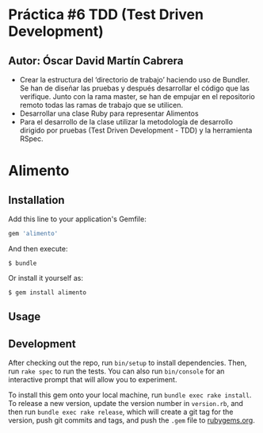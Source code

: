 # Práctica #6 TDD (Test Driven Development)

## Autor: Óscar David Martín Cabrera

* Crear la estructura del ‘directorio de trabajo’ haciendo uso de Bundler. Se han de diseñar las pruebas y después desarrollar el código que las verifique. Junto con la rama master, se han de empujar en el repositorio remoto todas las ramas de trabajo que se utilicen.
* Desarrollar una clase Ruby para representar Alimentos
* Para el desarrollo de la clase utilizar la metodología de desarrollo dirigido por pruebas (Test Driven Development - TDD) y la herramienta RSpec.

# Alimento

## Installation

Add this line to your application's Gemfile:

```ruby
gem 'alimento'
```

And then execute:

    $ bundle

Or install it yourself as:

    $ gem install alimento

## Usage

## Development

After checking out the repo, run `bin/setup` to install dependencies. Then, run `rake spec` to run the tests. You can also run `bin/console` for an interactive prompt that will allow you to experiment.

To install this gem onto your local machine, run `bundle exec rake install`. To release a new version, update the version number in `version.rb`, and then run `bundle exec rake release`, which will create a git tag for the version, push git commits and tags, and push the `.gem` file to [rubygems.org](https://rubygems.org).
